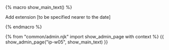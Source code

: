 {% macro show_main_text() %}
<div id="main">

<div id="title">

</div>
<div id="body">

<include src="dukeFragment.md" boilerplate var-header="**Duke - Ext: A-Assertions**" var-fragment="extensions.mbdf#A-Assertions" />
<include src="dukeFragment.md" boilerplate var-header="**Duke - Ext: A-CodeQuality**" var-fragment="extensions.mbdf#A-CodeQuality" />
<include src="dukeFragment.md" boilerplate var-header="**Duke - Ext: A-Gradle**" var-fragment="extensions.mbdf#A-Gradle" />
<include src="dukeFragment.md" boilerplate var-header="**Duke - Ext: A-Travis**" var-fragment="extensions.mbdf#A-Travis" />

Add extension [to be specified nearer to the date]

</div>
</div>
{% endmacro %}

{% from "common/admin.njk" import show_admin_page with context %}
{{ show_admin_page("ip-w05", show_main_text) }}